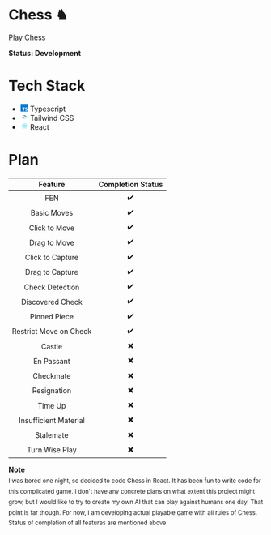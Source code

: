 # Chess ♞

[Play Chess](https://chess.suparthnarayanghimire.com.np)

**Status: Development**

# Tech Stack

- <img src="https://raw.githubusercontent.com/github/explore/80688e429a7d4ef2fca1e82350fe8e3517d3494d/topics/typescript/typescript.png" width="15px"/> Typescript
- <img src="https://raw.githubusercontent.com/github/explore/80688e429a7d4ef2fca1e82350fe8e3517d3494d/topics/tailwind/tailwind.png" width="15px"/> Tailwind CSS
- <img src="https://raw.githubusercontent.com/github/explore/80688e429a7d4ef2fca1e82350fe8e3517d3494d/topics/react/react.png" width="15px"/> React

# Plan

|        Feature         | Completion Status |
| :--------------------: | :---------------: |
|          FEN           |        ✔️         |
|      Basic Moves       |        ✔️         |
|     Click to Move      |        ✔️         |
|      Drag to Move      |        ✔️         |
|    Click to Capture    |        ✔️         |
|    Drag to Capture     |        ✔️         |
|    Check Detection     |        ✔️         |
|    Discovered Check    |        ✔️         |
|      Pinned Piece      |        ✔️         |
| Restrict Move on Check |        ✔️         |
|         Castle         |        ✖️         |
|       En Passant       |        ✖️         |
|       Checkmate        |        ✖️         |
|      Resignation       |        ✖️         |
|        Time Up         |        ✖️         |
| Insufficient Material  |        ✖️         |
|       Stalemate        |        ✖️         |
|     Turn Wise Play     |        ✖️         |

**Note** \
<sub>I was bored one night, so decided to code Chess in React. It has been fun to write code for this complicated game. I don't have any concrete plans on what extent this project might grow, but I would like to try to create my own AI that can play against humans one day. That point is far though. For now, I am developing actual playable game with all rules of Chess. Status of completion of all features are mentioned above<sub>
